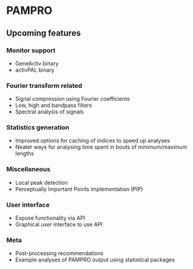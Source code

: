 # PAMPRO

## Upcoming features

### Monitor support
- GeneActiv binary
- activPAL binary

### Fourier transform related
- Signal compression using Fourier coefficients 
- Low, high and bandpass filters
- Spectral analysis of signals

### Statistics generation
- Improved options for caching of indices to speed up analyses
- Neater ways for analysing time spent in bouts of minimum/maximum lengths

### Miscellaneous
- Local peak detection
- Perceptually Important Points implementation (PIP)

### User interface
- Expose functionality via API
- Graphical user interface to use API

### Meta
- Post-processing recommendations
- Example analyses of PAMPRO output using statistical packages